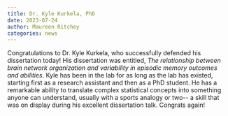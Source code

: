 ```yaml
---
title: Dr. Kyle Kurkela, PhD
date: 2023-07-24
author: Maureen Ritchey
categories: news
---
```


Congratulations to Dr. Kyle Kurkela, who successfully defended his dissertation today! His dissertation was entitled, *The relationship between brain network organization and variability in episodic memory outcomes and abilities*. Kyle has been in the lab for as long as the lab has existed, starting first as a research assistant and then as a PhD student. He has a remarkable ability to translate complex statistical concepts into something anyone can understand, usually with a sports analogy or two-- a skill that was on display during his excellent dissertation talk. Congrats again!
